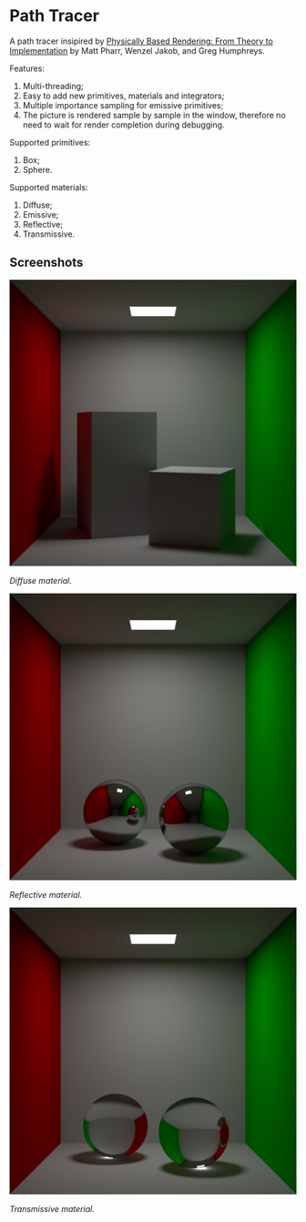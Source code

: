 # Path Tracer

A path tracer insipired by [Physically Based Rendering: From Theory to Implementation](http://www.pbr-book.org/3ed-2018/contents.html) by Matt Pharr, Wenzel Jakob, and Greg Humphreys.

Features:
1) Multi-threading;
2) Easy to add new primitives, materials and integrators;
3) Multiple importance sampling for emissive primitives;
4) The picture is rendered sample by sample in the window, therefore no need to wait for render completion during debugging.

Supported primitives:
1) Box;
2) Sphere.

Supported materials:
1) Diffuse;
2) Emissive;
3) Reflective;
4) Transmissive.

## Screenshots

![](screenshots/diffuse.png)

*Diffuse material.*

![](screenshots/reflective.png)

*Reflective material.*

![](screenshots/transmissive.png)

*Transmissive material.*
